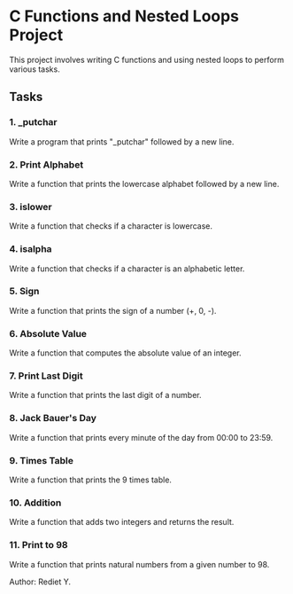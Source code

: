 # C Functions and Nested Loops Project

This project involves writing C functions and using nested loops to perform various tasks.

## Tasks

### 1. \_putchar
Write a program that prints "_putchar" followed by a new line.

### 2. Print Alphabet
Write a function that prints the lowercase alphabet followed by a new line.

### 3. islower
Write a function that checks if a character is lowercase.

### 4. isalpha
Write a function that checks if a character is an alphabetic letter.

### 5. Sign
Write a function that prints the sign of a number (+, 0, -).

### 6. Absolute Value
Write a function that computes the absolute value of an integer.

### 7. Print Last Digit
Write a function that prints the last digit of a number.

### 8. Jack Bauer's Day
Write a function that prints every minute of the day from 00:00 to 23:59.

### 9. Times Table
Write a function that prints the 9 times table.

### 10. Addition
Write a function that adds two integers and returns the result.

### 11. Print to 98
Write a function that prints natural numbers from a given number to 98.

Author: Rediet Y.
